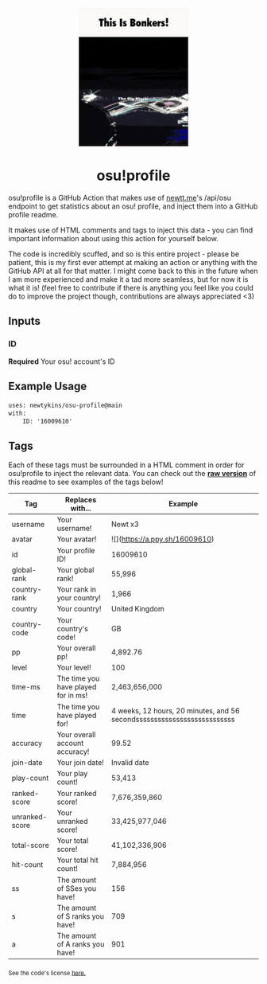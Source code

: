 <div align="center">
    <img src="readme.gif">
    <h1>osu!profile</h1>
</div>

osu!profile is a GitHub Action that makes use of [newtt.me](https://newtt.me/)'s /api/osu endpoint to get statistics about an osu! profile, and inject them into a GitHub profile readme.

It makes use of HTML comments and tags to inject this data - you can find important information about using this action for yourself below.

The code is incredibly scuffed, and so is this entire project - please be patient, this is my first ever attempt at making an action or anything with the GitHub API at all for that matter. I might come back to this in the future when I am more experienced and make it a tad more seamless, but for now it is what it is! (feel free to contribute if there is anything you feel like you could do to improve the project though, contributions are always appreciated <3)

## Inputs

### ID

**Required** Your osu! account's ID

## Example Usage

```
uses: newtykins/osu-profile@main
with:
	ID: '16009610'
```

## Tags

Each of these tags must be surrounded in a HTML comment in order for osu!profile to inject the relevant data. You can check out the [**raw version**](https://raw.githubusercontent.com/newtykins/osu-profile/main/readme.md) of this readme to see examples of the tags below!

| Tag            | Replaces with...                    | Example                                                                     |
| -------------- | ----------------------------------- | --------------------------------------------------------------------------- |
| username       | Your username!                      | <!--osu-username-->Newt x3<!--osu-username-->                               |
| avatar         | Your avatar!                        | ![](<!--osu-avatar-->https://a.ppy.sh/16009610<!--osu-avatar-->)                                     |
| id             | Your profile ID!                    | <!--osu-id-->16009610<!--osu-id-->                                          |
| global-rank    | Your global rank!                   | <!--osu-global-rank-->55,996<!--osu-global-rank-->                         |
| country-rank   | Your rank in your country!          | <!--osu-country-rank-->1,966<!--osu-country-rank-->                        |
| country        | Your country!                       | <!--osu-country-->United Kingdom<!--osu-country-->                          |
| country-code   | Your country's code!                | <!--osu-country-code-->GB<!--osu-country-code-->                            |
| pp             | Your overall pp!                    | <!--osu-pp-->4,892.76<!--osu-pp-->                                              |
| level          | Your level!                         | <!--osu-level-->100<!--osu-level-->                                         |
| time-ms        | The time you have played for in ms! | <!--osu-time-ms-->2,463,656,000<!--osu-time-ms-->                                        |
| time           | The time you have played for!       | <!--osu-time-->4 weeks, 12 hours, 20 minutes, and 56 secondsssssssssssssssssssssssssss<!--osu-time--> |
| accuracy       | Your overall account accuracy!      | <!--osu-accuracy-->99.52<!--osu-accuracy-->                                 |
| join-date      | Your join date!                     | <!--osu-join-date-->Invalid date<!--osu-join-date-->         |
| play-count     | Your play count!                    | <!--osu-play-count-->53,413<!--osu-play-count-->                            |
| ranked-score   | Your ranked score!                  | <!--osu-ranked-score-->7,676,359,860<!--osu-ranked-score-->                 |
| unranked-score | Your unranked score!                | <!--osu-unranked-score-->33,425,977,046<!--osu-unranked-score-->                          |
| total-score    | Your total score!                   | <!--osu-total-score-->41,102,336,906<!--osu-total-score-->                  |
| hit-count      | Your total hit count!               | <!--osu-hit-count-->7,884,956<!--osu-hit-count-->                                    |
| ss             | The amount of SSes you have!        | <!--osu-ss-->156<!--osu-ss-->                                               |
| s              | The amount of S ranks you have!     | <!--osu-s-->709<!--osu-s-->                                                 |
| a              | The amount of A ranks you have!     | <!--osu-a-->901<!--osu-a-->                                                 |

<sub>See the code's license <a href="license.md">here.</sub>
